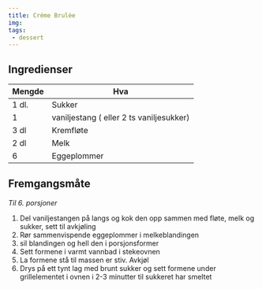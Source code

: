 ```yaml
---
title: Créme Brulèe
img:
tags:
 - dessert
---
```


## Ingredienser
Mengde   | Hva
--- 	 | ---
1 dl.    | Sukker
1        | vaniljestang ( eller 2 ts vaniljesukker)	
3 dl     | Kremfløte
2 dl     | Melk
6        | Eggeplommer

## Fremgangsmåte

*Til 6. porsjoner*

1. Del vaniljestangen på langs og kok den opp sammen med fløte, melk og sukker, sett til avkjøling
2. Rør sammenvispende eggeplommer i melkeblandingen
3. sil blandingen og hell den i porsjonsformer
4. Sett formene i varmt vannbad i stekeovnen
5. La formene stå til massen er stiv. Avkjøl
6. Drys på ett tynt lag med brunt sukker og sett formene under grillelementet i ovnen i 2-3 minutter til sukkeret har smeltet
